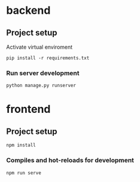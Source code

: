 # backend

## Project setup
Activate virtual enviroment 

```
pip install -r requirements.txt
```

### Run server development
```
python manage.py runserver
```




# frontend

## Project setup
```
npm install
```

### Compiles and hot-reloads for development
```
npm run serve
```